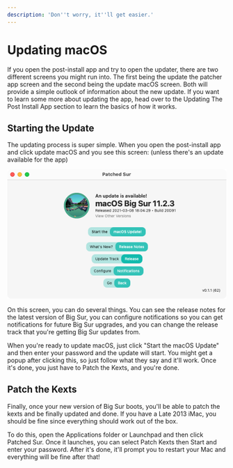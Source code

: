 ```yaml
---
description: 'Don''t worry, it''ll get easier.'
---
```


# Updating macOS

If you open the post-install app and try to open the updater, there are two different screens you might run into. The first being the update the patcher app screen and the second being the update macOS screen. Both will provide a simple outlook of information about the new update. If you want to learn some more about updating the app, head over to the Updating The Post Install App section to learn the basics of how it works.

## Starting the Update

The updating process is super simple. When you open the post-install app and click update macOS and you see this screen: \(unless there's an update available for the app\)

![](../.gitbook/assets/screen-shot-2021-03-09-at-10.25.21-pm.png)

On this screen, you can do several things. You can see the release notes for the latest version of Big Sur, you can configure notifications so you can get notifications for future Big Sur upgrades, and you can change the release track that you're getting Big Sur updates from.

When you're ready to update macOS, just click "Start the macOS Update" and then enter your password and the update will start. You might get a popup after clicking this, so just follow what they say and it'll work. Once it's done, you just have to Patch the Kexts, and you're done.

## Patch the Kexts

Finally, once your new version of Big Sur boots, you'll be able to patch the kexts and be finally updated and done. If you have a Late 2013 iMac, you should be fine since everything should work out of the box.

To do this, open the Applications folder or Launchpad and then click Patched Sur. Once it launches, you can select Patch Kexts then Start and enter your password. After it's done, it'll prompt you to restart your Mac and everything will be fine after that!

